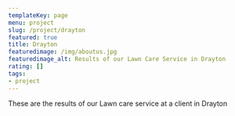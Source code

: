 ```yaml
---
templateKey: page
menu: project
slug: /project/drayton
featured: true
title: Drayton
featuredimage: /img/aboutus.jpg
featuredimage_alt: Results of our Lawn Care Service in Drayton
rating: []
tags:
- project
---
```

These are the results of our Lawn care service at a client in Drayton



